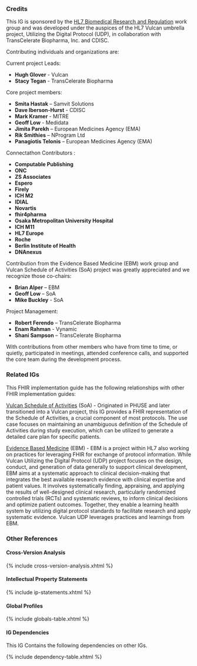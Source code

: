 
### Credits

This IG is sponsored by the [HL7 Biomedical Research and Regulation](https://www.hl7.org/Special/committees/rcrim/index.cfm) work group and was developed under the auspices of the HL7 Vulcan umbrella project, Utilizing the Digital Protocol (UDP), in collaboration with TransCelerate Biopharma, Inc. and CDISC.

 

Contributing individuals and organizations are:

Current project Leads:

- **Hugh Glover** - Vulcan
- **Stacy Tegan** - TransCelerate  Biopharma

Core project members:

- **Smita Hastak** – Samvit Solutions
- **Dave Iberson-Hurst** - CDISC
- **Mark Kramer** - MITRE
- **Geoff Low** - Medidata
- **Jimita Parekh** – European Medicines  Agency (EMA)
- **Rik Smithies** – NProgram Ltd
- **Panagiotis Telonis** – European Medicines  Agency (EMA)

Connectathon Contributors :

- **Computable Publishing**
- **ONC**
- **ZS Associates**
- **Espero**
- **Firely**
- **ICH M2**
- **IDIAL**
- **Novartis**
- **fhir4pharma**
- **Osaka Metropolitan  University Hospital**
- **ICH M11**
- **HL7 Europe**
- **Roche**
- **Berlin Institute of  Health**
- **DNAnexus**

Contribution from the Evidence Based Medicine (EBM) work group and Vulcan Schedule of Activities (SoA) project was greatly appreciated and we recognize those co-chairs:

- **Brian Alper** – EBM
- **Geoff Low** – SoA
- **Mike Buckley** - SoA

Project Management:

- **Robert Ferendo** – TransCelerate  Biopharma
- **Enam Rahman** - Vynamic
- **Shani Sampson** – TransCelerate  Biopharma

 

With contributions from other members who have from time to time, or quietly, participated in meetings, attended conference calls, and supported the core team during the development process.

### Related IGs

This FHIR implementation guide has the following relationships with other FHIR implementation guides:

 

[Vulcan Schedule of Activities](https://hl7.org/fhir/uv/vulcan-schedule/history.html) (SoA) - Originated in PHUSE and later transitioned into a Vulcan project, this IG provides a FHIR representation of the Schedule of Activities, a crucial component of most protocols. The use case focuses on maintaining an unambiguous definition of the Schedule of Activities during study execution, which can be utilized to generate a detailed care plan for specific patients.

 

[Evidence Based Medicine](https://hl7.org/fhir/uv/ebm/history.html) (EBM) - EBM is a project within HL7 also working on practices for leveraging FHIR for exchange of protocol information. While Vulcan Utilizing the Digital Protocol (UDP) project focuses on the design, conduct, and generation of data generally to support clinical development, EBM aims at a systematic approach to clinical decision-making that integrates the best available research evidence with clinical expertise and patient values. It involves systematically finding, appraising, and applying the results of well-designed clinical research, particularly randomized controlled trials (RCTs) and systematic reviews, to inform clinical decisions and optimize patient outcomes. Together, they enable a learning health system by utilizing digital protocol standards to facilitate research and apply systematic evidence. Vulcan UDP leverages practices and learnings from EBM.

### Other References

#### Cross-Version Analysis

{% include cross-version-analysis.xhtml %}

#### Intellectual Property Statements

{% include ip-statements.xhtml %}

#### Global Profiles

{% include globals-table.xhtml %}

#### IG Dependencies

 This IG Contains the following dependencies on other IGs.

 {% include dependency-table.xhtml %}
